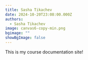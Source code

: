 ```yaml
---
title: Sasha Tikachev
date: 2024-10-20T23:08:00.000Z
authors:
  - Sasha Tikachev
image: canvas6-copy-min.png
bgimage: ""
showBgImage: false
---
```


This is my course documentation site!
